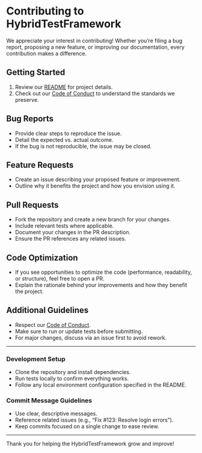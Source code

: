# Contributing to HybridTestFramework

We appreciate your interest in contributing! Whether you’re filing a bug report, proposing a new feature, or improving
our documentation, every contribution makes a difference.

## Getting Started

1. Review our [README](README.md) for project details.  
2. Check out our [Code of Conduct](CODE_OF_CONDUCT.md) to understand the standards we preserve.

## Bug Reports

- Provide clear steps to reproduce the issue.  
- Detail the expected vs. actual outcome.  
- If the bug is not reproducible, the issue may be closed.

## Feature Requests

- Create an issue describing your proposed feature or improvement.  
- Outline why it benefits the project and how you envision using it.

## Pull Requests

- Fork the repository and create a new branch for your changes.  
- Include relevant tests where applicable.  
- Document your changes in the PR description.  
- Ensure the PR references any related issues.

## Code Optimization

- If you see opportunities to optimize the code (performance, readability, or structure), feel free to open a PR.  
- Explain the rationale behind your improvements and how they benefit the project.

## Additional Guidelines

- Respect our [Code of Conduct](CODE_OF_CONDUCT.md).  
- Make sure to run or update tests before submitting.  
- For major changes, discuss via an issue first to avoid rework.

---

### Development Setup

- Clone the repository and install dependencies.  
- Run tests locally to confirm everything works.  
- Follow any local environment configuration specified in the README.

### Commit Message Guidelines

- Use clear, descriptive messages.  
- Reference related issues (e.g., “Fix #123: Resolve login errors”).  
- Keep commits focused on a single change to ease review.

---

Thank you for helping the HybridTestFramework grow and improve!